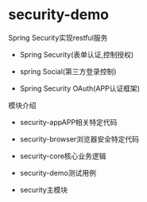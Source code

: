 # security-demo
Spring Security实现restful服务
- Spring Security(表单认证,控制授权)
+ spring Social(第三方登录控制)
* Spring Security OAuth(APP认证框架)


模块介绍
- security-appAPP相关特定代码
+ security-browser浏览器安全特定代码
* security-core核心业务逻辑
- security-demo测试用例
+ security主模块
